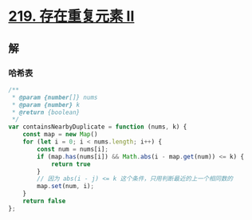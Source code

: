 # [219. 存在重复元素 II](https://leetcode.cn/problems/contains-duplicate-ii/)

## 解

### 哈希表

```js
/**
 * @param {number[]} nums
 * @param {number} k
 * @return {boolean}
 */
var containsNearbyDuplicate = function (nums, k) {
    const map = new Map()
    for (let i = 0; i < nums.length; i++) {
        const num = nums[i];
        if (map.has(nums[i]) && Math.abs(i - map.get(num)) <= k) {
            return true
        }
        // 因为 abs(i - j) <= k 这个条件，只用判断最近的上一个相同数的
        map.set(num, i);
    }
    return false
};
```

